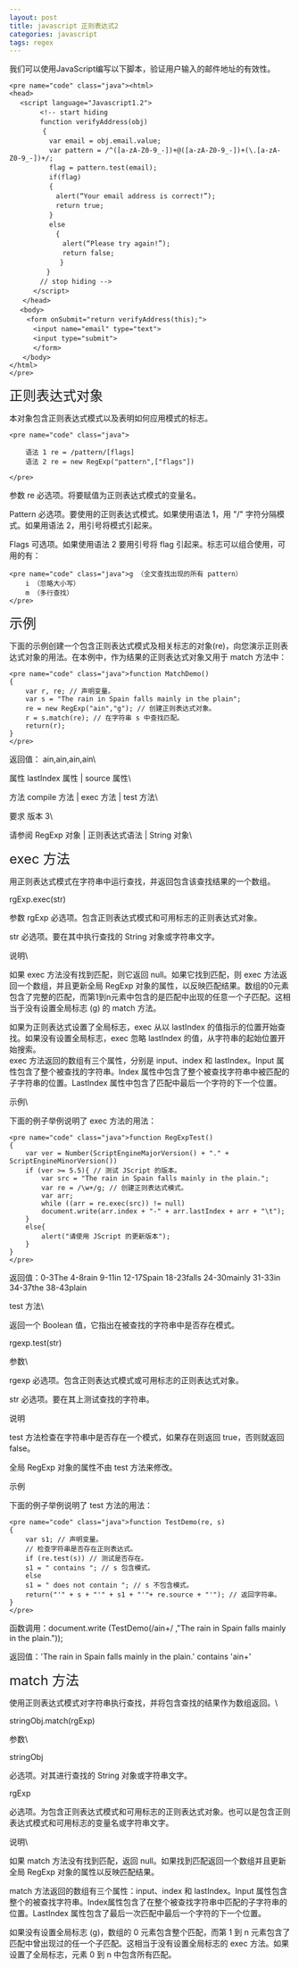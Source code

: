 ```yaml
---
layout: post
title: javascript 正则表达式2
categories: javascript
tags: regex
---
```


我们可以使用JavaScript编写以下脚本，验证用户输入的邮件地址的有效性。 

    <pre name="code" class="java"><html>   
    <head>   
    　 <script language="Javascript1.2">   
    　　　　 <!-- start hiding   
    　　　　 function verifyAddress(obj)   
    　　　　　{   
    　　　　　　var email = obj.email.value;   
    　　　　　　var pattern = /^([a-zA-Z0-9_-])+@([a-zA-Z0-9_-])+(\.[a-zA-Z0-9_-])+/;   
    　　　　　　flag = pattern.test(email);   
    　　　　　　if(flag)   
    　　　　　　{   
    　　　　　　　alert(“Your email address is correct!”);   
    　　　　　　　return true;   
    　　　　　　}   
    　　　　　　else   
    　　　　　　　{   
    　　　　　　　　alert(“Please try again!”);   
    　　　　　　　　return false;   
    　　　　　　　 }   
    　　　　　 }   
    　　　　 // stop hiding -->   
    　　　 </script>   
    　　</head>   
    　 <body>   
    　　 <form onSubmit="return verifyAddress(this);">   
    　　　 <input name="email" type="text">   
    　　　 <input type="submit">   
    　　　 </form>   
    　　</body>   
    </html>   
    </pre>  
 
<span style="font-size: 18pt;">正则表达式对象</span>  

本对象包含正则表达式模式以及表明如何应用模式的标志。 

    <pre name="code" class="java">

        语法 1 re = /pattern/[flags]  
        语法 2 re = new RegExp("pattern",["flags"])  

    </pre>  

参数  re  必选项。将要赋值为正则表达式模式的变量名。   
  
Pattern  必选项。要使用的正则表达式模式。如果使用语法 1，用 "/" 字符分隔模式。如果用语法 2，用引号将模式引起来。   
  
Flags  可选项。如果使用语法 2 要用引号将 flag 引起来。标志可以组合使用，可用的有： 

    <pre name="code" class="java">g （全文查找出现的所有 pattern）   
        i （忽略大小写）   
        m （多行查找）   
    </pre>  
  
<span style="font-size: 18pt;">示例</span>  

下面的示例创建一个包含正则表达式模式及相关标志的对象(re)，向您演示正则表达式对象的用法。在本例中，作为结果的正则表达式对象又用于 match 方法中：

    <pre name="code" class="java">function MatchDemo()  
    {  
        var r, re; // 声明变量。  
        var s = "The rain in Spain falls mainly in the plain";  
        re = new RegExp("ain","g"); // 创建正则表达式对象。  
        r = s.match(re); // 在字符串 s 中查找匹配。  
        return(r);   
    }  
    </pre>  
  
返回值： ain,ain,ain,ain\\  

属性 lastIndex 属性 | source 属性\\  

方法 compile 方法 | exec 方法 | test 方法\\  

要求 版本 3\\  

请参阅 RegExp 对象 | 正则表达式语法 | String 对象\\  
  
<span style="font-size: 18pt;">exec 方法</span>  

用正则表达式模式在字符串中运行查找，并返回包含该查找结果的一个数组。 

rgExp.exec(str)  
  
参数  rgExp 必选项。包含正则表达式模式和可用标志的正则表达式对象。   
  
str 必选项。要在其中执行查找的 String 对象或字符串文字。   
  
说明\\  

如果 exec 方法没有找到匹配，则它返回 null。如果它找到匹配，则 exec 方法返回一个数组，并且更新全局 RegExp 对象的属性，以反映匹配结果。数组的0元素包含了完整的匹配，而第1到n元素中包含的是匹配中出现的任意一个子匹配。这相当于没有设置全局标志 (g) 的 match 方法。 

如果为正则表达式设置了全局标志，exec 从以 lastIndex 的值指示的位置开始查找。如果没有设置全局标志，exec 忽略 lastIndex 的值，从字符串的起始位置开始搜索。  
exec 方法返回的数组有三个属性，分别是 input、index 和 lastIndex。Input 属性包含了整个被查找的字符串。Index 属性中包含了整个被查找字符串中被匹配的子字符串的位置。LastIndex 属性中包含了匹配中最后一个字符的下一个位置。  
  
示例\\ 

下面的例子举例说明了 exec 方法的用法： 

    <pre name="code" class="java">function RegExpTest()  
    {  
        var ver = Number(ScriptEngineMajorVersion() + "." + ScriptEngineMinorVersion())  
        if (ver >= 5.5){ // 测试 JScript 的版本。  
            var src = "The rain in Spain falls mainly in the plain.";  
            var re = /\w+/g; // 创建正则表达式模式。  
            var arr;  
            while ((arr = re.exec(src)) != null)  
            document.write(arr.index + "-" + arr.lastIndex + arr + "\t");  
        }  
        else{  
            alert("请使用 JScript 的更新版本");  
        }  
    }  
    </pre>  
  
返回值：0-3The 4-8rain 9-11in 12-17Spain 18-23falls 24-30mainly 31-33in 34-37the 38-43plain  
  
test 方法\\  

返回一个 Boolean 值，它指出在被查找的字符串中是否存在模式。  

rgexp.test(str)   
  
参数\\  

rgexp  必选项。包含正则表达式模式或可用标志的正则表达式对象。   
  
str  必选项。要在其上测试查找的字符串。   
  
说明  

test 方法检查在字符串中是否存在一个模式，如果存在则返回 true，否则就返回 false。  

全局 RegExp 对象的属性不由 test 方法来修改。  
  
示例  

下面的例子举例说明了 test 方法的用法：  

    <pre name="code" class="java">function TestDemo(re, s)  
    {  
        var s1; // 声明变量。  
        // 检查字符串是否存在正则表达式。  
        if (re.test(s)) // 测试是否存在。  
        s1 = " contains "; // s 包含模式。  
        else  
        s1 = " does not contain "; // s 不包含模式。  
        return("'" + s + "'" + s1 + "'"+ re.source + "'"); // 返回字符串。  
    }  
    </pre>  
  
函数调用：document.write (TestDemo(/ain+/ ,"The rain in Spain falls mainly in the plain."));  
  
返回值：'The rain in Spain falls mainly in the plain.' contains 'ain+'  
  
<span style="font-size: 18pt;">match 方法</span>  

使用正则表达式模式对字符串执行查找，并将包含查找的结果作为数组返回。\\  

stringObj.match(rgExp)   
  
参数\\  

stringObj   

必选项。对其进行查找的 String 对象或字符串文字。   
  
rgExp  

必选项。为包含正则表达式模式和可用标志的正则表达式对象。也可以是包含正则表达式模式和可用标志的变量名或字符串文字。   
  
说明\\ 

如果 match 方法没有找到匹配，返回 null。如果找到匹配返回一个数组并且更新全局 RegExp 对象的属性以反映匹配结果。  

match 方法返回的数组有三个属性：input、index 和 lastIndex。Input 属性包含整个的被查找字符串。Index属性包含了在整个被查找字符串中匹配的子字符串的位置。LastIndex 属性包含了最后一次匹配中最后一个字符的下一个位置。  

如果没有设置全局标志 (g)，数组的 0 元素包含整个匹配，而第 1 到 n 元素包含了匹配中曾出现过的任一个子匹配。这相当于没有设置全局标志的 exec 方法。如果设置了全局标志，元素 0 到 n 中包含所有匹配。  